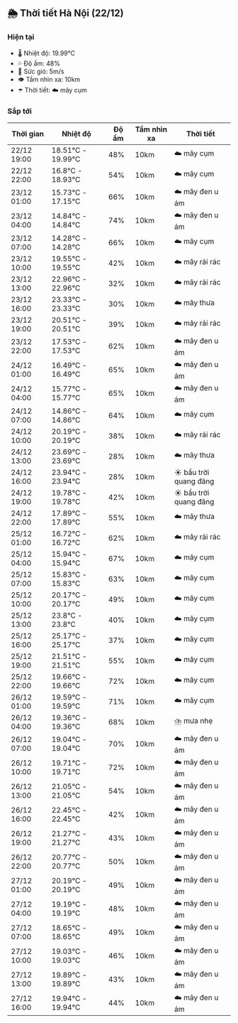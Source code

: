 ## 🌦️ Thời tiết Hà Nội (22/12)

### Hiện tại

- 🌡️ Nhiệt độ: 19.99℃
- 💦 Độ ẩm: 48%
- 💨 Sức gió: 5m/s
- 👁️ Tầm nhìn xa: 10km
- ☂️ Thời tiết: ☁️ mây cụm

### Sắp tới

| Thời gian | Nhiệt độ | Độ ẩm | Tầm nhìn xa | Thời tiết |
| --- | --- | --- | --- | --- |
| 22/12 19:00 | 18.51℃ - 19.99℃ | 48% | 10km | ☁️ mây cụm |
| 22/12 22:00 | 16.8℃ - 18.93℃ | 54% | 10km | ☁️ mây cụm |
| 23/12 01:00 | 15.73℃ - 17.15℃ | 66% | 10km | ☁️ mây đen u ám |
| 23/12 04:00 | 14.84℃ - 14.84℃ | 74% | 10km | ☁️ mây đen u ám |
| 23/12 07:00 | 14.28℃ - 14.28℃ | 66% | 10km | ☁️ mây cụm |
| 23/12 10:00 | 19.55℃ - 19.55℃ | 42% | 10km | ☁️ mây rải rác |
| 23/12 13:00 | 22.96℃ - 22.96℃ | 32% | 10km | ☁️ mây rải rác |
| 23/12 16:00 | 23.33℃ - 23.33℃ | 30% | 10km | ☁️ mây thưa |
| 23/12 19:00 | 20.51℃ - 20.51℃ | 39% | 10km | ☁️ mây rải rác |
| 23/12 22:00 | 17.53℃ - 17.53℃ | 62% | 10km | ☁️ mây đen u ám |
| 24/12 01:00 | 16.49℃ - 16.49℃ | 65% | 10km | ☁️ mây đen u ám |
| 24/12 04:00 | 15.77℃ - 15.77℃ | 65% | 10km | ☁️ mây đen u ám |
| 24/12 07:00 | 14.86℃ - 14.86℃ | 64% | 10km | ☁️ mây cụm |
| 24/12 10:00 | 20.19℃ - 20.19℃ | 38% | 10km | ☁️ mây rải rác |
| 24/12 13:00 | 23.69℃ - 23.69℃ | 28% | 10km | ☁️ mây thưa |
| 24/12 16:00 | 23.94℃ - 23.94℃ | 28% | 10km | ☀️ bầu trời quang đãng |
| 24/12 19:00 | 19.78℃ - 19.78℃ | 42% | 10km | ☀️ bầu trời quang đãng |
| 24/12 22:00 | 17.89℃ - 17.89℃ | 55% | 10km | ☁️ mây thưa |
| 25/12 01:00 | 16.72℃ - 16.72℃ | 62% | 10km | ☁️ mây rải rác |
| 25/12 04:00 | 15.94℃ - 15.94℃ | 67% | 10km | ☁️ mây cụm |
| 25/12 07:00 | 15.83℃ - 15.83℃ | 63% | 10km | ☁️ mây cụm |
| 25/12 10:00 | 20.17℃ - 20.17℃ | 49% | 10km | ☁️ mây cụm |
| 25/12 13:00 | 23.8℃ - 23.8℃ | 40% | 10km | ☁️ mây cụm |
| 25/12 16:00 | 25.17℃ - 25.17℃ | 37% | 10km | ☁️ mây cụm |
| 25/12 19:00 | 21.51℃ - 21.51℃ | 55% | 10km | ☁️ mây cụm |
| 25/12 22:00 | 19.66℃ - 19.66℃ | 72% | 10km | ☁️ mây cụm |
| 26/12 01:00 | 19.59℃ - 19.59℃ | 71% | 10km | ☁️ mây cụm |
| 26/12 04:00 | 19.36℃ - 19.36℃ | 68% | 10km | ⛈️ mưa nhẹ |
| 26/12 07:00 | 19.04℃ - 19.04℃ | 70% | 10km | ☁️ mây đen u ám |
| 26/12 10:00 | 19.71℃ - 19.71℃ | 72% | 10km | ☁️ mây đen u ám |
| 26/12 13:00 | 21.05℃ - 21.05℃ | 54% | 10km | ☁️ mây đen u ám |
| 26/12 16:00 | 22.45℃ - 22.45℃ | 42% | 10km | ☁️ mây đen u ám |
| 26/12 19:00 | 21.27℃ - 21.27℃ | 43% | 10km | ☁️ mây đen u ám |
| 26/12 22:00 | 20.77℃ - 20.77℃ | 50% | 10km | ☁️ mây đen u ám |
| 27/12 01:00 | 20.19℃ - 20.19℃ | 49% | 10km | ☁️ mây đen u ám |
| 27/12 04:00 | 19.19℃ - 19.19℃ | 48% | 10km | ☁️ mây đen u ám |
| 27/12 07:00 | 18.65℃ - 18.65℃ | 49% | 10km | ☁️ mây đen u ám |
| 27/12 10:00 | 19.03℃ - 19.03℃ | 46% | 10km | ☁️ mây đen u ám |
| 27/12 13:00 | 19.89℃ - 19.89℃ | 43% | 10km | ☁️ mây đen u ám |
| 27/12 16:00 | 19.94℃ - 19.94℃ | 44% | 10km | ☁️ mây đen u ám |
